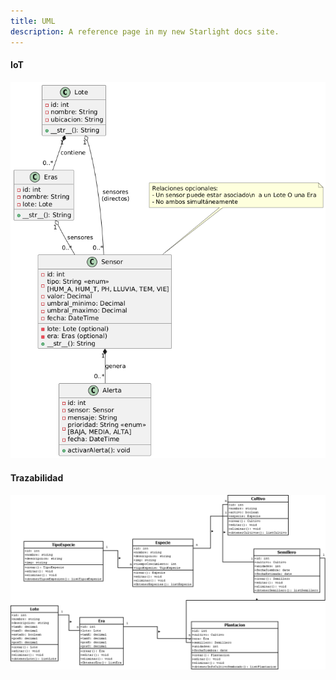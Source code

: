 ```yaml
---
title: UML
description: A reference page in my new Starlight docs site.
---
```

####  IoT

![caso](../../../../public/clases.png)  

####  Trazabilidad

![caso](../../../assets/Trazabilidad/TrazabilidadClases.png)  